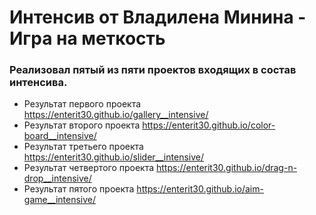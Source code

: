 # Интенсив от Владилена Минина - Игра на меткость

### Реализовал пятый из пяти проектов входящих в состав интенсива.

+ Результат первого проекта https://enterit30.github.io/gallery__intensive/
+ Результат второго проекта https://enterit30.github.io/color-board__intensive/
+ Результат третьего проекта https://enterit30.github.io/slider__intensive/
+ Результат четвертого проекта https://enterit30.github.io/drag-n-drop__intensive/
+ Результат пятого проекта https://enterit30.github.io/aim-game__intensive/

